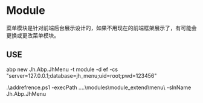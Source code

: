 # Module

菜单模块是针对前端后台展示设计的，如果不用现在的前端框架展示了，有可能会更换或更改菜单模块。

## USE

abp new Jh.Abp.JhMenu -t module -d ef -cs "server=127.0.0.1;database=jh_menu;uid=root;pwd=123456"  

.\addrefrence.ps1 -execPath ..\..\modules\module_extend\menu\ -slnName Jh.Abp.JhMenu  
